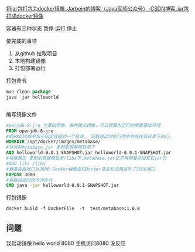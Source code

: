 [将jar包打包为docker镜像_Jarbein的博客（Java军师公众号）-CSDN博客_jar包打成docker镜像](https://blog.csdn.net/Jarbein/article/details/103627413) 

容器有三种状态   暂停  运行  停止

要完成的事项

1. 从github 拉取项目
2. 本地构建镜像
3. 打包部署运行



打包命令  

```java
mvn clean package
java -jar helloworld
```

```

```

编写镜像文件

```dockerfile
#penjdk:8-jre 为基础镜像，来构建此镜像，可以理解为运行的需要基础环境
FROM openjdk:8-jre
#WORKDIR指令用于指定容器的一个目录， 容器启动时执行的命令会在该目录下执行。
WORKDIR /opt/docker/images/metabase/
#将当前metabase.jar 复制到容器根目录下
ADD helloworld-0.0.1-SNAPSHOT.jar helloworld-0.0.1-SNAPSHOT.jar
#将依赖包 复制到容器根目录/libs下,metabase.jar已不再需要添加其它jar包
#ADD libs /libs
#暴露容器端口为3000 Docker镜像告知Docker宿主机应用监听了3000端口
EXPOSE 3000
#容器启动时执行的命令
CMD java -jar helloworld-0.0.1-SNAPSHOT.jar
```

打包镜像

```shell
docker build -f DockerFile  -t  test/metabase:1.0.0  

```



## 问题

我启动镜像 hello world 8080 主机访问8080 没反应
